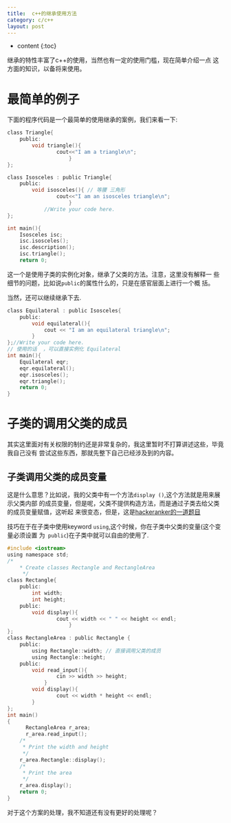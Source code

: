 ```yaml
---
title:  c++的继承使用方法
category: c/c++
layout: post
---
```

* content
{:toc}

继承的特性丰富了c++的使用，当然也有一定的使用门槛，现在简单介绍一点
这方面的知识，以备将来使用。

# 最简单的例子
下面的程序代码是一个最简单的使用继承的案例，我们来看一下:
```c
class Triangle{
    public:
    	void triangle(){
	     		cout<<"I am a triangle\n";
			    	}
};

class Isosceles : public Triangle{
    public:
    	void isosceles(){ // 等腰 三角形
	    		cout<<"I am an isosceles triangle\n";
			    	}
	  		//Write your code here.
};

int main(){
    Isosceles isc;
    isc.isosceles();
    isc.description();
    isc.triangle();
    return 0;
```
这一个是使用子类的实例化对象，继承了父类的方法。注意，这里没有解释一
些细节的问题，比如说`public`的属性什么的，只是在感官层面上进行一个概
括。

当然，还可以继续继承下去.

```c
class Equilateral : public Isosceles{
    public:
        void equilateral(){
            cout << "I am an equilateral triangle\n";
        }
};//Write your code here.
// 使用的话  ，可以直接实例化 Equilateral
int main(){
    Equilateral eqr;
    eqr.equilateral();
    eqr.isosceles();
    eqr.triangle();
    return 0;
}
```

# 子类的调用父类的成员
其实这里面对有关权限的制约还是非常复杂的，我这里暂时不打算讲述这些，毕竟我自己没有
尝试这些东西，那就先整下自己已经涉及到的内容。

## 子类调用父类的成员变量
这是什么意思？比如说，我的父类中有一个方法`display ()`,这个方法就是用来展示父类内部
的成员变量，但是呢，父类不提供构造方法，而是通过子类去给父类的成员变量赋值，这听起
来很变态，但是，这是[hackeranker的一道题目](https://www.hackerrank.com/challenges/rectangle-area/problem)

技巧在于在子类中使用keyword `using`,这个时候，你在子类中父类的变量(这个变量必须设置
为` public`)在子类中就可以自由的使用了.
```c
#include <iostream>
using namespace std;
/*
    * Create classes Rectangle and RectangleArea
     */
class Rectangle{
    public:
        int width;
        int height;
    public:
        void display(){
	            cout << width << " " << height << endl;
		            }
};
class RectangleArea : public Rectangle {
    public:
        using Rectangle::width; // 直接调用父类的成员
        using Rectangle::height;
    public:
        void read_input(){
	            cin >> width >> height;
	        }
        void display(){
	            cout << width * height << endl;
	    }
};
int main()
{
      RectangleArea r_area;
      r_area.read_input();
    /*
     * Print the width and height
     */
    r_area.Rectangle::display();
    /*
     * Print the area
     */
    r_area.display();
    return 0;
}
```

对于这个方案的处理，我不知道还有没有更好的处理呢？
